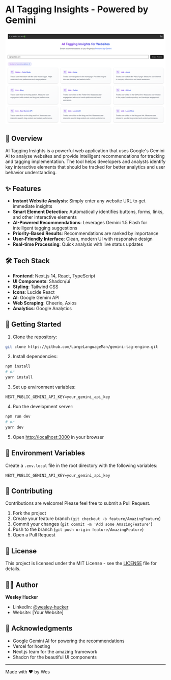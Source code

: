 # AI Tagging Insights - Powered by Gemini

![AI Tagging Insights](/public/images/screenshot.png)

## 🚀 Overview

AI Tagging Insights is a powerful web application that uses Google's Gemini AI to analyse websites and provide intelligent recommendations for tracking and tagging implementation. The tool helps developers and analysts identify key interactive elements that should be tracked for better analytics and user behavior understanding.

## ✨ Features

- **Instant Website Analysis**: Simply enter any website URL to get immediate insights
- **Smart Element Detection**: Automatically identifies buttons, forms, links, and other interactive elements
- **AI-Powered Recommendations**: Leverages Gemini 1.5 Flash for intelligent tagging suggestions
- **Priority-Based Results**: Recommendations are ranked by importance
- **User-Friendly Interface**: Clean, modern UI with responsive design
- **Real-time Processing**: Quick analysis with live status updates

## 🛠️ Tech Stack

- **Frontend**: Next.js 14, React, TypeScript
- **UI Components**: Shadcn/ui
- **Styling**: Tailwind CSS
- **Icons**: Lucide React
- **AI**: Google Gemini API
- **Web Scraping**: Cheerio, Axios
- **Analytics**: Google Analytics

## 🚦 Getting Started

1. Clone the repository:
```bash
git clone https://github.com/LargeLanguageMan/gemini-tag-engine.git
```

2. Install dependencies:
```bash
npm install
# or
yarn install
```

3. Set up environment variables:
```.env.local
NEXT_PUBLIC_GEMINI_API_KEY=your_gemini_api_key
```

4. Run the development server:
```bash
npm run dev
# or
yarn dev
```

5. Open [http://localhost:3000](http://localhost:3000) in your browser

## 🔑 Environment Variables

Create a `.env.local` file in the root directory with the following variables:

```env
NEXT_PUBLIC_GEMINI_API_KEY=your_gemini_api_key
```

## 🤝 Contributing

Contributions are welcome! Please feel free to submit a Pull Request.

1. Fork the project
2. Create your feature branch (`git checkout -b feature/AmazingFeature`)
3. Commit your changes (`git commit -m 'Add some AmazingFeature'`)
4. Push to the branch (`git push origin feature/AmazingFeature`)
5. Open a Pull Request

## 📝 License

This project is licensed under the MIT License - see the [LICENSE](LICENSE) file for details.

## 👨‍💻 Author

**Wesley Hucker**

- LinkedIn: [@wesley-hucker](https://www.linkedin.com/in/wesley-hucker/)
- Website: [Your Website]

## 🙏 Acknowledgments

- Google Gemini AI for powering the recommendations
- Vercel for hosting
- Next.js team for the amazing framework
- Shadcn for the beautiful UI components

---

Made with ❤️ by Wes
